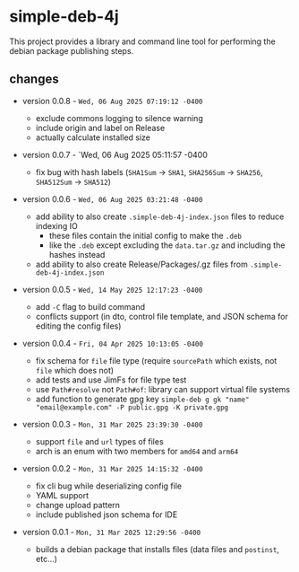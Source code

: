 # simple-deb-4j

This project provides a library and command line tool for performing the debian package publishing steps.

## changes

* version 0.0.8 - `Wed, 06 Aug 2025 07:19:12 -0400`
  * exclude commons logging to silence warning
  * include origin and label on Release
  * actually calculate installed size

* version 0.0.7 - `Wed, 06 Aug 2025 05:11:57 -0400
  * fix bug with hash labels (`SHA1Sum` -> `SHA1`, `SHA256Sum` -> `SHA256`, `SHA512Sum` -> `SHA512`)

* version 0.0.6 - `Wed, 06 Aug 2025 03:21:48 -0400`
  * add ability to also create `.simple-deb-4j-index.json` files to reduce indexing IO
    * these files contain the initial config to make the `.deb`
    * like the `.deb` except excluding the `data.tar.gz` and including the hashes instead
  * add ability to also create Release/Packages/.gz files from `.simple-deb-4j-index.json`

* version 0.0.5 - `Wed, 14 May 2025 12:17:23 -0400`
  * add `-C` flag to build command
  * conflicts support (in dto, control file template, and JSON schema for editing the config files)

* version 0.0.4 - `Fri, 04 Apr 2025 10:13:05 -0400`
  * fix schema for `file` file type (require `sourcePath` which exists, not `file` which does not)
  * add tests and use JimFs for file type test
  * use `Path#resolve` not `Path#of`: library can support virtual file systems
  * add function to generate gpg key `simple-deb g gk "name" "email@example.com" -P public.gpg -K private.gpg`

* version 0.0.3 - `Mon, 31 Mar 2025 23:39:30 -0400`
  * support `file` and `url` types of files
  * arch is an enum with two members for `amd64` and `arm64`

* version 0.0.2 - `Mon, 31 Mar 2025 14:15:32 -0400`
  * fix cli bug while deserializing config file
  * YAML support
  * change upload pattern
  * include published json schema for IDE

* version 0.0.1 - `Mon, 31 Mar 2025 12:29:56 -0400`
  * builds a debian package that installs files (data files and `postinst`, etc...)
